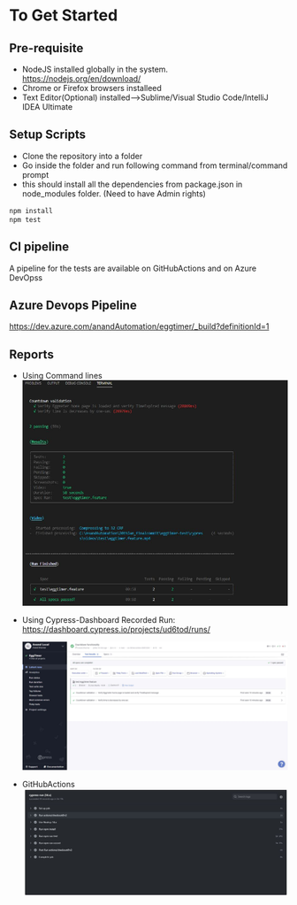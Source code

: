 # To Get Started

## Pre-requisite

- NodeJS installed globally in the system. https://nodejs.org/en/download/
- Chrome or Firefox browsers installeed
- Text Editor(Optional) installed-->Sublime/Visual Studio Code/IntelliJ IDEA Ultimate

## Setup Scripts

- Clone the repository into a folder
- Go inside the folder and run following command from terminal/command prompt
- this should install all the dependencies from package.json in node_modules folder. (Need to have Admin rights)

```
npm install
npm test
```

##  CI pipeline

A pipeline for the tests are available on GitHubActions and on Azure DevOpss

## Azure Devops Pipeline

https://dev.azure.com/anandAutomation/eggtimer/_build?definitionId=1

## Reports

- Using Command lines
  ![extensionscreen](./artifacts/images/commandline_results.png)
  
- Using Cypress-Dashboard
Recorded Run: https://dashboard.cypress.io/projects/ud6tod/runs/

  ![extensionscreen](./artifacts/images/cypress-dashboard.png)

- GitHubActions
  ![extensionscreen](./artifacts/images/githubAction.png)
  
  
